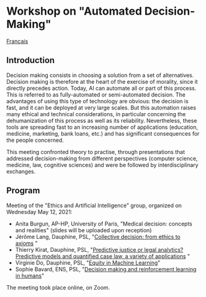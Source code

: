# Workshop on "Automated Decision-Making"


[Français](../decision.md)


## Introduction
Decision making consists in choosing a solution from a set of alternatives. Decision making is therefore at the heart of the exercise of morality, since it directly precedes action. Today, AI can automate all or part of this process. This is referred to as fully-automated or semi-automated decision. The advantages of using this type of technology are obvious: the decision is fast, and it can be deployed at very large scales. But this automation raises many ethical and technical considerations, in particular concerning the dehumanization of this process as well as its reliability. Nevertheless, these tools are spreading fast to an increasing number of applications (education, medicine, marketing, bank loans, etc.) and has significant consequences for the people concerned.

This meeting confronted theory to practise, through presentations that addressed decision-making from different perspectives (computer science, medicine, law, cognitive sciences) and were be followed by interdisciplinary exchanges.

## Program
 
Meeting of the "Ethics and Artificial Intelligence" group, organized on Wednesday May 12, 2021:

* Anita Burgun, AP-HP, University of Paris, "Medical decision: concepts and realities" (slides will be uploaded upon reception)
* Jérôme Lang, Dauphine, PSL, "[Collective decision: from ethics to axioms](https://ais-initiative.github.io/decision-ai-lang.pdf) "
* Thierry Kirat, Dauphine, PSL, "[Predictive justice or legal analytics? Predictive models and quantified case law, a variety of applications](https://ais-initiative.github.io/decision-ai-kirat.pdf) "
* Virginie Do, Dauphine, PSL, "[Equity in Machine Learning](https://ais-initiative.github.io/decision-ai-do.pdf)"
* Sophie Bavard, ENS, PSL, "[Decision making and reinforcement learning in humans](https://ais-initiative.github.io/decision-ai-bavard.pdf)"

The meeting took place online, on Zoom.
